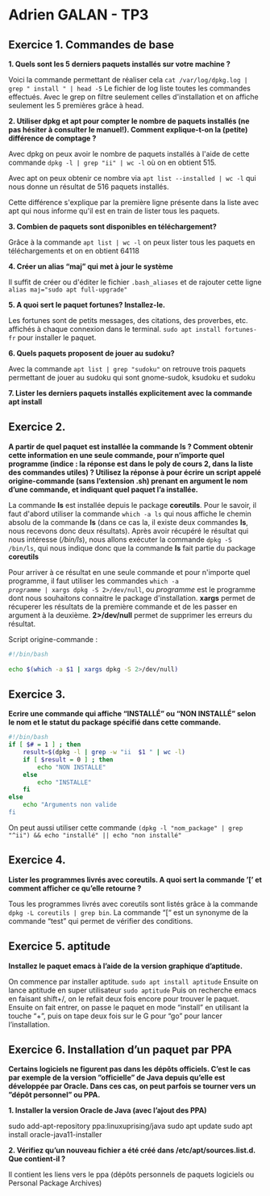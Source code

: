 # Adrien GALAN - TP3

## Exercice 1. Commandes de base

**1. Quels sont les 5 derniers paquets installés sur votre machine ?**

Voici la commande permettant de réaliser cela `cat /var/log/dpkg.log | grep " install " | head -5` Le fichier de log liste toutes les commandes effectués. Avec le grep on filtre seulement celles d'installation et on affiche seulement les 5 premières grâce à head.

**2. Utiliser dpkg et apt pour compter le nombre de paquets installés (ne pas hésiter à consulter le manuel!). 
Comment explique-t-on la (petite) différence de comptage ?**

Avec dpkg on peux avoir le nombre de paquets installés à l'aide de cette commande `dpkg -l | grep "ii" | wc -l` où on en obtient 515.

Avec apt on peux obtenir ce nombre via `apt list --installed | wc -l` qui nous donne un résultat de 516 paquets installés.

Cette différence s'explique par la première ligne présente dans la liste avec apt qui nous informe qu'il est en train de lister tous les paquets.

**3. Combien de paquets sont disponibles en téléchargement?**

Grâce à la commande `apt list | wc -l` on peux lister tous les paquets en téléchargements et on en obtient 64118

**4. Créer un alias “maj” qui met à jour le système**

Il suffit de créer ou d'éditer le fichier `.bash_aliases` et de rajouter cette ligne `alias maj="sudo apt full-upgrade"`

**5. A quoi sert le paquet fortunes? Installez-le.**

Les fortunes sont de petits messages, des citations, des proverbes, etc. affichés à chaque connexion dans le terminal.
`sudo apt install fortunes-fr` pour installer le paquet.

**6. Quels paquets proposent de jouer au sudoku?**

Avec la commande `apt list | grep "sudoku"` on retrouve trois paquets permettant de jouer au sudoku qui sont gnome-sudok, ksudoku et sudoku 

**7. Lister les derniers paquets installés explicitement avec la commande apt install**



## Exercice 2.

**A partir de quel paquet est installée la commande ls ? Comment obtenir cette information en une seule
commande, pour n’importe quel programme (indice : la réponse est dans le poly de cours 2, dans la liste des
commandes utiles) ? Utilisez la réponse à pour écrire un script appelé origine-commande (sans l’extension
.sh) prenant en argument le nom d’une commande, et indiquant quel paquet l’a installée.**

La commande **ls** est installée depuis le package **coreutils**. Pour le savoir, il faut d'abord utiliser la commande <code>which -a ls</code> qui nous affiche le chemin absolu de la commande **ls** (dans ce cas la, il existe deux commandes **ls**, nous recevons donc deux résultats). Après avoir récupéré le résultat qui nous intéresse (*/bin/ls*), nous allons exécuter la commande 
<code>dpkg -S /bin/ls</code>, qui nous indique donc que la commande **ls** fait partie du package **coreutils**
 
Pour arriver à ce résultat en une seule commande et pour n'importe quel programme, il faut utiliser les commandes
<code>which -a *programme* | xargs dpkg -S 2>/dev/null</code>, ou *programme* est le programme dont nous souhaitons connaitre le package d'installation. **xargs** permet de récuperer les résultats de la première commande et de les passer en argument à la deuxième. **2>/dev/null** permet de supprimer les erreurs du résultat.
 
Script origine-commande :
 
```bash
#!/bin/bash
 
echo $(which -a $1 | xargs dpkg -S 2>/dev/null)
```


## Exercice 3.

**Ecrire une commande qui affiche “INSTALLÉ” ou “NON INSTALLÉ” selon le nom et le statut du package
spécifié dans cette commande.**

```bash
#!/bin/bash
if [ $# = 1 ] ; then
    result=$(dpkg -l | grep -w "ii  $1 " | wc -l)
    if [ $result = 0 ] ; then
        echo "NON INSTALLE"
    else
        echo "INSTALLE"
    fi
else
    echo "Arguments non valide
fi
```

On peut aussi utiliser cette commande `(dpkg -l "nom_package" | grep "^ii") && echo "installé" || echo "non installé"`

## Exercice 4.

**Lister les programmes livrés avec coreutils. A quoi sert la commande ’[’ et comment afficher ce qu’elle retourne ?**
 
Tous les programmes livrés avec coreutils sont listés grâce à la commande `dpkg -L coreutils | grep bin`.
La commande “[“ est un synonyme de la commande “test” qui permet de vérifier des conditions.

## Exercice 5. aptitude

**Installez le paquet emacs à l’aide de la version graphique d’aptitude.**

On commence par installer aptitude.
`sudo apt install aptitude`
Ensuite on lance aptitude en super utilisateur `sudo aptitude`
Puis on recherche emacs en faisant shift+/, on le refait deux fois encore pour trouver le paquet. Ensuite on fait entrer, on passe le paquet en mode “install” en utilisant la touche “+”, puis on tape deux fois sur le G pour “go” pour lancer l’installation.


## Exercice 6. Installation d’un paquet par PPA
**Certains logiciels ne figurent pas dans les dépôts officiels. C’est le cas par exemple de la version ”officielle”
de Java depuis qu’elle est développée par Oracle. Dans ces cas, on peut parfois se tourner vers un ”dépôt
personnel” ou PPA.**

**1. Installer la version Oracle de Java (avec l’ajout des PPA)**

sudo add-apt-repository ppa:linuxuprising/java
sudo apt update
sudo apt install oracle-java11-installer

**2. Vérifiez qu’un nouveau fichier a été créé dans /etc/apt/sources.list.d. Que contient-il ?**

Il contient les liens vers le ppa (dépôts personnels de paquets logiciels ou Personal Package Archives)
